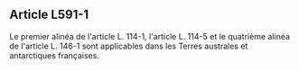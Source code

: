 ## Article L591-1

Le premier alinéa de l'article L. 114-1, l'article L. 114-5 et le quatrième alinéa de l'article L. 146-1 sont
applicables dans les Terres australes et antarctiques françaises.


